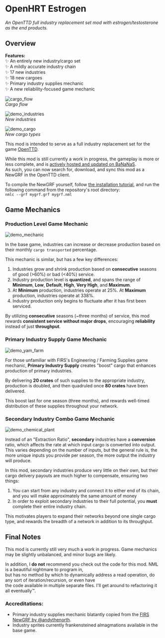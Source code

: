 # OpenHRT Estrogen
*An OpenTTD full industry replacement set mod with estrogen/testosterone as the end products.*

## Overview
**Features:**<br>
✨ An entirely new industry/cargo set<br>
✨ A mildly accurate industry chain<br>
✨ 17 new industries<br>
✨ 18 new cargoes<br>
✨ Primary industry supplies mechanic<br>
✨ A new reliability-focused game mechanic<br>

![cargo_flow](https://github.com/user-attachments/assets/993ad0e6-af19-44dc-af1d-29515ea4fdb0)<br>
*Cargo flow*

![demo_industries](https://github.com/user-attachments/assets/02757c61-49c4-48a2-bfc9-6b226e1e14e8)<br>
*New industries*

![demo_cargo](https://github.com/user-attachments/assets/6cb9db2a-248e-474a-8f63-b84effaa97ce)<br>
*New cargo types*

This mod is intended to serve as a full industry replacement set for the game [OpenTTD](https://www.openttd.org/).<br>

While this mod is still currently a work in progress, the gameplay is more or less complete, and is [actively hosted and updated on BaNaNaS](https://bananas.openttd.org/manager/newgrf/414b3031).<br>
As such, you can now search for, download, and sync this mod as a NewGRF in the OpenTTD client.<br>

To compile the NewGRF yourself, follow [the installation tutorial](https://www.tt-wiki.net/wiki/NMLTutorial/Installation), and run the following command from the repository's root directory:<br>
`nmlc --grf mygrf.grf mygrf.nml`

## Game Mechanics

### Production Level Game Mechanic

![demo_mechanic](https://github.com/user-attachments/assets/7f826aa1-02ed-4077-884d-88110b830cc3)

In the base game, industries can increase or decrease production based on their monthly `cargo transported` percentage.<br>

This mechanic is similar, but has a few key differences:<br>
1. Industries grow and shrink production based on **consecutive** seasons of good (>60%) or bad (<40%) service.
2. Industry production level is **quantized**, and spans the range of **Minimum**, **Low**, **Default**, **High**, **Very High**, and **Maximum**.
3. At **Minimum** production, industries operate at 25%. At **Maximum** production, industries operate at 338%.
4. Industry production only begins to fluctuate after it has first been serviced.

By utilizing **consecutive** seasons (~three months) of service, this mod rewards **consistent service without major drops**, encouraging **reliability** instead of just **throughput**.<br>

### Primary Industry Supply Game Mechanic

![demo_yam_farm](https://github.com/user-attachments/assets/ef29fa39-51ef-4145-a6ed-1ce1b05f404e)

For those unfamiliar with FIRS's Engineering / Farming Supplies game mechanic, **Primary Industry Supply** creates "boost" cargo that enhances production of primary industries.<br> 

By delivering **20 crates** of such supplies to the appropriate industry, production is doubled, and then quadruled once **80 crates** have been delivered.<br> 

This boost last for one season (three months), and rewards well-timed distribution of these supplies throughout your network.<br> 

### Secondary Industry Combo Game Mechanic

![demo_chemical_plant](https://github.com/user-attachments/assets/7ade6b55-c5fc-4c7e-a8f6-d20f28d4e31f)

Instead of an "Extraction Ratio", **secondary** industries have a **conversion** ratio, which affects the rate at which input cargo is converted into output.<br>
This varies depending on the number of inputs, but the general rule is, the more unique inputs you provide per season, the more output the industry will produce.<br>

In this mod, secondary industries produce very little on their own, but their cargo delivery payouts are much higher to compensate, ensuring two things:
1. You can start from any industry and connect it to either end of its chain, and you will make approximately the same amount of money
2. In order to exploit secondary industries to their full potential, you **must** complete their entire industry chain.

This motivates players to expand their networks beyond one single cargo type, and rewards the breadth of a network in addition to its throughput.

## Final Notes

This mod is currently still very much a work in progress. Game mechanics may be slightly unbalanced, and minor bugs are likely.

In addition, I **do not** recommend you check out the code for this mod. NML is a beautiful nightmare to program in,<br>
but has no method by which to dynamically address a read operation, do any sort of iteration/recursion, or even have<br>
the code available in multiple separate files. I'll get around to refactoring it all eventually™.

### Accreditations:
* Primary industry supplies mechanic blatantly copied from the [FIRS NewGRF by @andythenorth](https://github.com/andythenorth/firs).<br>
* Industry sprites currently frankensteined almagmations available in the base game.

